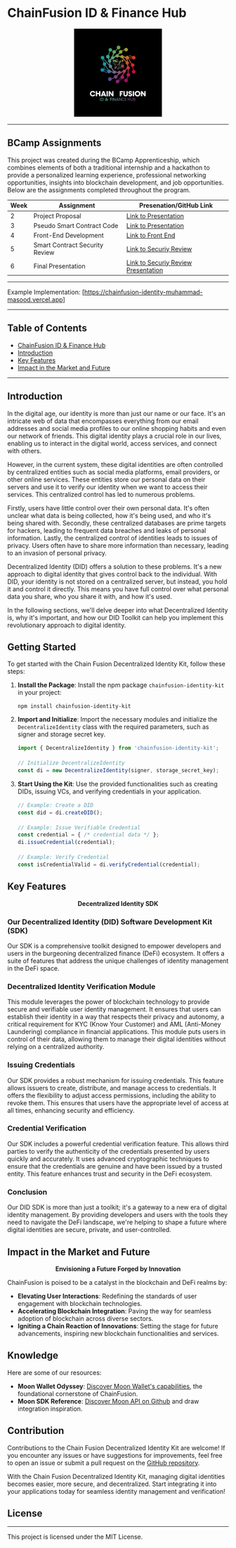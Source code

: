 # ChainFusion ID & Finance Hub

<div align="center">
    <img src="./public/logo.jpg" alt="ChainFusion Logo" style="width: 200px;">
</div>

---

## BCamp Assignments

This project was created during the BCamp Apprenticeship, which combines elements of both a traditional internship and a hackathon to provide a personalized learning experience, professional networking opportunities, insights into blockchain development, and job opportunities. Below are the assignments completed throughout the program.

| Week | Assignment | Presenation/GitHub Link |
|------|-------------|-----------------|
| 2 | Project Proposal | [Link to Presentation](https://docs.google.com/presentation/d/1lEkVyjoo5Zr0V011mjTMbf9pG1IrEYAK3jStaEQmRVo/edit?usp=sharing) |
| 3 | Pseudo Smart Contract Code | [Link to Presentation](https://docs.google.com/presentation/d/1yWUgXtm6lij5OQzSvt0Tix77zfmeufPzX0gL8MIKs3w/edit?usp=sharing) |
| 4 | Front-End Development | [Link to Front End](https://chainfusion-identity-muhammad-masood.vercel.app) |
| 5 | Smart Contract Security Review | [Link to Securiy Review](https://docs.google.com/presentation/d/17FzPrsQ-nVtAdCFfkGKfgrfZQrxt6z6R4Zg/edit?usp=sharing) |
| 6 | Final Presentation | [Link to Securiy Review Presentation](https://docs.google.com/presentation/d/1-t1IVxE2sAzlYxzaDFmDW6TfCSWSqr1XAy7wzK6Im6U/edit?usp=sharing) |

---

Example Implementation: [https://chainfusion-identity-muhammad-masood.vercel.app]

---

## Table of Contents

- [ChainFusion ID \& Finance Hub](#chainfusion-id--finance-hub)
- [Introduction](#introduction)
- [Key Features](#key-features)
- [Impact in the Market and Future](#impact-in-the-market-and-future)


---

## Introduction

In the digital age, our identity is more than just our name or our face. It's an intricate web of data that encompasses everything from our email addresses and social media profiles to our online shopping habits and even our network of friends. This digital identity plays a crucial role in our lives, enabling us to interact in the digital world, access services, and connect with others.

However, in the current system, these digital identities are often controlled by centralized entities such as social media platforms, email providers, or other online services. These entities store our personal data on their servers and use it to verify our identity when we want to access their services. This centralized control has led to numerous problems.

Firstly, users have little control over their own personal data. It's often unclear what data is being collected, how it's being used, and who it's being shared with. Secondly, these centralized databases are prime targets for hackers, leading to frequent data breaches and leaks of personal information. Lastly, the centralized control of identities leads to issues of privacy. Users often have to share more information than necessary, leading to an invasion of personal privacy.

Decentralized Identity (DID) offers a solution to these problems. It's a new approach to digital identity that gives control back to the individual. With DID, your identity is not stored on a centralized server, but instead, you hold it and control it directly. This means you have full control over what personal data you share, who you share it with, and how it's used.

In the following sections, we'll delve deeper into what Decentralized Identity is, why it's important, and how our DID Toolkit can help you implement this revolutionary approach to digital identity.

## Getting Started

To get started with the Chain Fusion Decentralized Identity Kit, follow these steps:

1. **Install the Package**: Install the npm package `chainfusion-identity-kit` in your project:

   ```
   npm install chainfusion-identity-kit
   ```

2. **Import and Initialize**: Import the necessary modules and initialize the `DecentralizeIdentity` class with the required parameters, such as signer and storage secret key.

   ```javascript
   import { DecentralizeIdentity } from 'chainfusion-identity-kit';

   // Initialize DecentralizeIdentity
   const di = new DecentralizeIdentity(signer, storage_secret_key);
   ```

3. **Start Using the Kit**: Use the provided functionalities such as creating DIDs, issuing VCs, and verifying credentials in your application.

   ```javascript
   // Example: Create a DID
   const did = di.createDID();

   // Example: Issue Verifiable Credential
   const credential = { /* credential data */ };
   di.issueCredential(credential);

   // Example: Verify Credential
   const isCredentialValid = di.verifyCredential(credential);
   ```

## Key Features

<div align="center">
    <b>Decentralized Identity SDK</b>
</div>

### Our Decentralized Identity (DID) Software Development Kit (SDK)

Our SDK is a comprehensive toolkit designed to empower developers and users in the burgeoning decentralized finance (DeFi) ecosystem. It offers a suite of features that address the unique challenges of identity management in the DeFi space.

### Decentralized Identity Verification Module

This module leverages the power of blockchain technology to provide secure and verifiable user identity management. It ensures that users can establish their identity in a way that respects their privacy and autonomy, a critical requirement for KYC (Know Your Customer) and AML (Anti-Money Laundering) compliance in financial applications. This module puts users in control of their data, allowing them to manage their digital identities without relying on a centralized authority.

### Issuing Credentials

Our SDK provides a robust mechanism for issuing credentials. This feature allows issuers to create, distribute, and manage access to credentials. It offers the flexibility to adjust access permissions, including the ability to revoke them. This ensures that users have the appropriate level of access at all times, enhancing security and efficiency.

### Credential Verification

Our SDK includes a powerful credential verification feature. This allows third parties to verify the authenticity of the credentials presented by users quickly and accurately. It uses advanced cryptographic techniques to ensure that the credentials are genuine and have been issued by a trusted entity. This feature enhances trust and security in the DeFi ecosystem.

### Conclusion

Our DID SDK is more than just a toolkit; it's a gateway to a new era of digital identity management. By providing developers and users with the tools they need to navigate the DeFi landscape, we're helping to shape a future where digital identities are secure, private, and user-controlled.

## Impact in the Market and Future

<div align="center">
    <b>Envisioning a Future Forged by Innovation</b>
</div>

ChainFusion is poised to be a catalyst in the blockchain and DeFi realms by:

- **Elevating User Interactions**: Redefining the standards of user engagement with blockchain technologies.
- **Accelerating Blockchain Integration**: Paving the way for seamless adoption of blockchain across diverse sectors.
- **Igniting a Chain Reaction of Innovations**: Setting the stage for future advancements, inspiring new blockchain functionalities and services.

## Knowledge

Here are some of our resources:

- **Moon Wallet Odyssey**: [Discover Moon Wallet's capabilities](https://usemoon.ai/), the foundational cornerstone of ChainFusion.
- **Moon SDK Reference**: [Discover Moon API on Github](https://github.com/moon-up/moon-sdk) and draw integration inspiration.


## Contribution

Contributions to the Chain Fusion Decentralized Identity Kit are welcome! If you encounter any issues or have suggestions for improvements, feel free to open an issue or submit a pull request on the [GitHub repository](https://github.com/chainfusion/identity-kit).

With the Chain Fusion Decentralized Identity Kit, managing digital identities becomes easier, more secure, and decentralized. Start integrating it into your applications today for seamless identity management and verification!

## License

---

This project is licensed under the MIT License.
